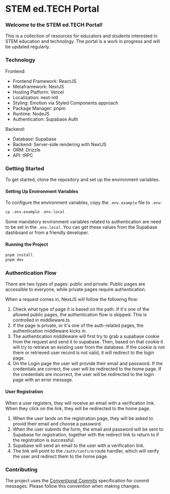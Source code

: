 # STEM ed.TECH Portal

### Welcome to the STEM ed.TECH Portal!

This is a collection of resources for educators and students interested in STEM education and technology. The portal is a work in progress and will be updated regularly.

### Technology

Frontend:
- Frontend Framework: ReactJS
- Metaframework: NextJS
- Hosting Platform: Vercel
- Localization: next-intl
- Styling: Emotion via Styled Components approach
- Package Manager: pnpm
- Runtime: NodeJS
- Authentication: Supabase Auth

Backend:
- Database: Supabase
- Backend: Server-side rendering with NextJS
- ORM: Drizzle
- API: tRPC

### Getting Started

To get started, clone the repository and set up the environment variables.

#### Setting Up Environment Variables

To configure the environment variables, copy the `.env.example` file to `.env`:

```bash
cp .env.example .env.local
```

Some mandatory environment variables related to authentication are need to be set in the `.env.local`. You can get these values from the Supabase dashboard or from a friendly developer.

#### Running the Project

```bash
pnpm install
pnpm dev
```

### Authentication Flow

There are two types of pages: public and private. Public pages are accessible to everyone, while private pages require authentication.

When a request comes in, NextJS will follow the following flow:
1. Check what type of page it is based on the path. If it's one of the allowed public pages, the authentication flow is skipped. This is controlled in middleware.ts.
1. If the page is private, or it's one of the auth-related pages, the authentication middleware kicks in.
1. The authentication middleware will first try to grab a supabase cookie from the request and send it to supabase. Then, based on that cookie it will try to retrieve an existing user from the database. If the cookie is not there or retrieved user record is not valid, it will redirect to the login page.
1. On the Login page the user will provide their email and password. If the credentials are correct, the user will be redirected to the home page. If the credentials are incorrect, the user will be redirected to the login page with an error message.

#### User Registration

When a user registers, they will receive an email with a verification link. When they click on the link, they will be redirected to the home page.

1. When the user lands on the registration page, they will be asked to provid their email and choose a password.
1. When the user submits the form, the email and password will be sent to Supabase for registration, together with the redirect link to return to if the registration is successful.
1. Supabase will send an email to the user with a verification link.
1. The link will point to the `/auth/confirm` route handler, which will verify the user and redirect them to the home page.

### Contributing

The project uses the [Conventional Commits](https://www.conventionalcommits.org/en/v1.0.0/) specification for commit messages. Please follow this convention when making changes.